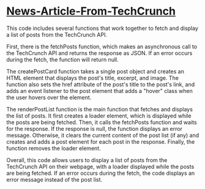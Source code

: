 # <a href="https://technewsarticle.netlify.app/">News-Article-From-TechCrunch</a>

<p>
This code includes several functions that work together to fetch and display a list of posts from the TechCrunch API.

First, there is the fetchPosts function, which makes an asynchronous call to the TechCrunch API and returns the response as JSON. If an error occurs during the fetch, the function will return null.

The createPostCard function takes a single post object and creates an HTML element that displays the post's title, excerpt, and image. The function also sets the href attribute of the post's title to the post's link, and adds an event listener to the post element that adds a "hover" class when the user hovers over the element.

The renderPostList function is the main function that fetches and displays the list of posts. It first creates a loader element, which is displayed while the posts are being fetched. Then, it calls the fetchPosts function and waits for the response. If the response is null, the function displays an error message. Otherwise, it clears the current content of the post list (if any) and creates and adds a post element for each post in the response. Finally, the function removes the loader element.

Overall, this code allows users to display a list of posts from the TechCrunch API on their webpage, with a loader displayed while the posts are being fetched. If an error occurs during the fetch, the code displays an error message instead of the post list.
</p>
